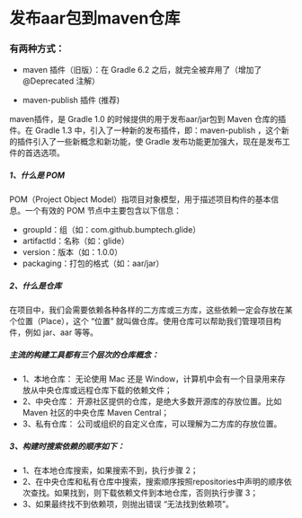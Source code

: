 # 发布aar包到maven仓库

### 有两种方式：

- maven 插件（旧版）：在 Gradle 6.2 之后，就完全被弃用了（增加了 @Deprecated 注解）

- maven-publish 插件 (推荐)

maven插件，是 Gradle 1.0 的时候提供的用于发布aar/jar包到 Maven 仓库的插件。在 Gradle 1.3 中，引入了一种新的发布插件，即：maven-publish ，这个新的插件引入了一些新概念和新功能，使 Gradle 发布功能更加强大，现在是发布工件的首选选项。


##### 1、什么是 POM

POM（Project Object Model）指项目对象模型，用于描述项目构件的基本信息。一个有效的 POM 节点中主要包含以下信息：

- groupId：组（如：com.github.bumptech.glide）
- artifactId：名称（如：glide）
- version：版本（如：1.0.0）
- packaging：打包的格式（如：aar/jar）

##### 2、什么是仓库

在项目中，我们会需要依赖各种各样的二方库或三方库，这些依赖一定会存放在某个位置（Place），这个 “位置” 就叫做仓库。使用仓库可以帮助我们管理项目构件，例如 jar、aar 等等。

##### 主流的构建工具都有三个层次的仓库概念：


- 1、本地仓库： 无论使用 Mac 还是 Window，计算机中会有一个目录用来存放从中央仓库或远程仓库下载的依赖文件；
- 2、中央仓库： 开源社区提供的仓库，是绝大多数开源库的存放位置。比如 Maven 社区的中央仓库 Maven Central；
- 3、私有仓库： 公司或组织的自定义仓库，可以理解为二方库的存放位置。

##### 3、构建时搜索依赖的顺序如下：

- 1、在本地仓库搜索，如果搜索不到，执行步骤 2；
- 2、在中央仓库和私有仓库中搜索，搜索顺序按照repositories中声明的顺序依次查找。如果找到，则下载依赖文件到本地仓库，否则执行步骤 3；
- 3、如果最终找不到依赖项，则抛出错误 “无法找到依赖项”。
